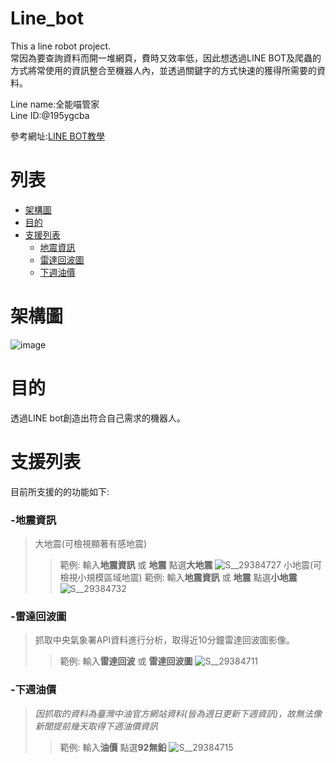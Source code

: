 # Line_bot
This a line robot project.  
常因為要查詢資料而開一堆網頁，費時又效率低，因此想透過LINE BOT及爬蟲的方式將常使用的資訊整合至機器人內，並透過關鍵字的方式快速的獲得所需要的資料。  
  
Line name:全能喵管家  
Line ID:@195ygcba  
  
參考網址:[LINE BOT教學](https://steam.oxxostudio.tw/category/python/example/line-bot.html)
# 列表
- [架構圖](https://github.com/sheng411/Line_robot?tab=readme-ov-file#%E6%9E%B6%E6%A7%8B%E5%9C%96)
- [目的](https://github.com/sheng411/Line_robot?tab=readme-ov-file#%E7%9B%AE%E7%9A%84)
- [支援列表](https://github.com/sheng411/Line_robot?tab=readme-ov-file#%E6%94%AF%E6%8F%B4%E5%88%97%E8%A1%A8)
  - [地震資訊](https://github.com/sheng411/Line_robot?tab=readme-ov-file#-%E5%9C%B0%E9%9C%87%E8%B3%87%E8%A8%8A)
  - [雷達回波圖](https://github.com/sheng411/Line_robot?tab=readme-ov-file#-%E9%9B%B7%E9%81%94%E5%9B%9E%E6%B3%A2%E5%9C%96)
  - [下週油價](https://github.com/sheng411/Line_robot?tab=readme-ov-file#-%E4%B8%8B%E9%80%B1%E6%B2%B9%E5%83%B9)


# 架構圖
![image](https://github.com/user-attachments/assets/6f48ad67-9168-4b01-a2e7-6669062262ef)

# 目的
透過LINE bot創造出符合自己需求的機器人。

# 支援列表
目前所支援的的功能如下:  
### -地震資訊  
>大地震(可檢視顯著有感地震)
>>範例: 輸入**地震資訊** 或 **地震** 點選**大地震**
>>![S__29384727](https://github.com/user-attachments/assets/84ccde55-b880-411f-b7c9-d35fe9a3ff00)
>小地震(可檢視小規模區域地震)
>>範例: 輸入**地震資訊** 或 **地震** 點選**小地震**
>>![S__29384732](https://github.com/user-attachments/assets/8635264d-dd91-41d9-8245-6720053d0346)

### -雷達回波圖  
>抓取中央氣象署API資料進行分析，取得近10分鐘雷達回波圖影像。
>>範例: 輸入**雷達回波** 或 **雷達回波圖**
![S__29384711](https://github.com/user-attachments/assets/46fbe11a-c6a3-47b1-936e-58c560e1b783)


### -下週油價  
>*因抓取的資料為臺灣中油官方網站資料(皆為週日更新下週資訊)，故無法像新聞提前幾天取得下週油價資訊*
>>範例: 輸入**油價** 點選**92無鉛**
![S__29384715](https://github.com/user-attachments/assets/141c477f-7667-4781-99a4-63d5348fb166)

